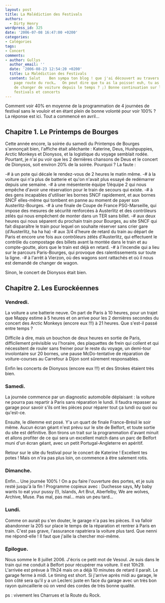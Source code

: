 ```yaml
---
layout: post
title: La Malédiction des Festivals
authors:
  - Dirty Henry
wordpress_id: 325
date: '2006-07-08 16:47:00 +0200'
categories:
- Catégories
tags:
- Concert
comments:
- author: Gullys
  author_email: ''
  date: '2006-08-23 12:54:20 +0200'
  title: La Malédiction des Festivals
  content: Salut    Ben sympa ton blog ! que j'ai découvert au travers des surf sur
    page route du rock…   On peut dire que tu as la poisse! euh, tu as pas décider
    de changer de voiture depuis le temps ? ;) Bonne continuation sur la route des
    festivals et concerts
---
```

Comment voir 40% en moyenne de la programmation de 4 journées de festival sans le vouloir et en étant plein de bonne volonté pour voir 100% ? La réponse est ici. Tout a commencé en avril…

<h2>Chapitre 1. Le Printemps de Bourges</h2>

Cette année encore, la soirée du samedi du Printemps de Bourges s'annonçait bien, l'affiche était alléchante : Katerine, Deus, Hushpuppies, Arctic Monkeys et Dionysos, et la logistique du voyage semblait rodée. Pourtant, je n'ai pu voir que les 2 dernières chansons de Deus et le concert de Dionysos, soit environ 20% de la soirée. Pourquoi ? La faute :

-# à un pote qui décale le rendez-vous de 2 heures le matin même.
-# à la voiture qui n'a plus de batterie et qu'on n'avait plus essayé de redémarrer depuis une semaine.
-# à une mésentente équipe 1/équipe 2 qui nous empêche d'avoir une réservation pour le train de secours qui existe.
-# à des gens incapables d'utiliser les bornes SNCF rapidement, et aux bornes SNCF elles-même qui tombent en panne au moment de payer son Austerlitz-Bourges.
-# à une finale de Coupe de France PSG-Marseille, qui impose des mesures de sécurité renforcées à Austerlitz et des contrôleurs zélés qui nous empêchent de monter dans un TER sans billet.
-# aux deux heures qui nous séparent du prochain train pour Bourges, au site SNCF qui fait disparaître le train pour lequel on souhaite réserver sans crier gare (d'Austerlitz, ha ha ha)
-# aux 3/4 d'heure de retard du train au départ de Paris et encore une fois aux contrôleurs zélés d'Austerlitz, qui effectuent le contrôle du compostage des billets avant la montée dans le train et au compte-goutte, alors que le train est déjà en retard.
-# à l'incendie qui a lieu sur le parcours Paris-Bourges, qui provoque des ralentissements sur toute la ligne.
-# à l'arrêt à Vierzon, où des wagons sont rattachés et où il nous est demandé de changer de wagon.

Sinon, le concert de Dionysos était bien.

<h2>Chapitre 2. Les Eurockéennes</h2>

<h3>Vendredi.</h3>

La voiture a une batterie neuve. On part de Paris à 10 heures, pour un trajet que Mappy estime à 5 heures et on arrive pour les 2 dernières secondes du concert des Arctic Monkeys (encore eux !!!) à 21 heures. Que s'est-il passé entre temps ?

Difficile à dire, mais un bouchon de deux heures en sortie de Paris, difficilement prévisible vu l'horaire, des plaquettes de frein qui collent et qui nécessitent de rouler sans freiner pour le reste du voyage, un demi-tour involontaire sur 20 bornes, une pause McDo-tentative de réparation de voiture-courses au Carrefour à Dijon sont sûrement responsables.

Enfin les concerts de Dionysos (encore eux !!!) et des Strokes étaient très bien.

<h3>Samedi.</h3>

La journée commence par un diagnostic automobile déplaisant : la voiture ne pourra pas repartir à Paris sans réparation le lundi. Il faudra repasser au garage pour savoir s'ils ont les pièces pour réparer tout ça lundi ou quoi ou qu'est-ce. 

Ensuite, le dilemme est posé. Y'a un quart de finale France-Brésil le soir même. Aucun écran géant n'est prévu sur le site de Belfort, et toute sortie du site est définitive. Bon tirons un trait sur la programmation d'avant minuit et allons profiter de ce qui sera un excellent match dans un parc de Belfort muni d'un écran géant, avec un petit Portugal-Angleterre en apéritif.

Retour sur le site du festival pour le concert de Katerine ! Excellent tes potes ! Mais on n'ira pas plus loin, on commence à être salement rotis.

<h3>Dimanche.</h3>

Enfin… Une journée 100% ! On a pu faire l'ouverture des portes, et je suis resté jusqu'à la fin ! Programme copieux avec : Duchesse says, My baby wants to eat your pussy (!), Islands, Art Brut, Aberfelby, We are wolves, Archive, Muse. Pas mal, pas mal… mais un peu tard…

<h3>Lundi.</h3>

Comme on aurait pu s'en douter, le garage n'a pas les pièces. Il va falloir abandonner la 205 sur place le temps de la réparation et rentrer à Paris en train. C'est pas grave, l'assurance rapatriera la voiture plus tard. Que nenni me répond-elle ! Il faut que j'aille la chercher moi-même.

<h3>Epilogue.</h3>

Nous somme le 8 juillet 2006. J'écris ce petit mot de Vesoul. Je suis dans le train qui me conduit à Belfort pour récupérer ma voiture. Il est 10h29. L'arrivée est prévue à 11h24 mais on a déjà 10 minutes de retard il paraît. Le garage ferme à midi. Le timing est short. Si j'arrive après midi au garage, le bon côté sera qu'il y a un Leclerc juste en face du garage avec un très bon rayon quincaillerie où on vend des cordes de très bonne qualité.

ps : vivement les Charrues et la Route du Rock.
